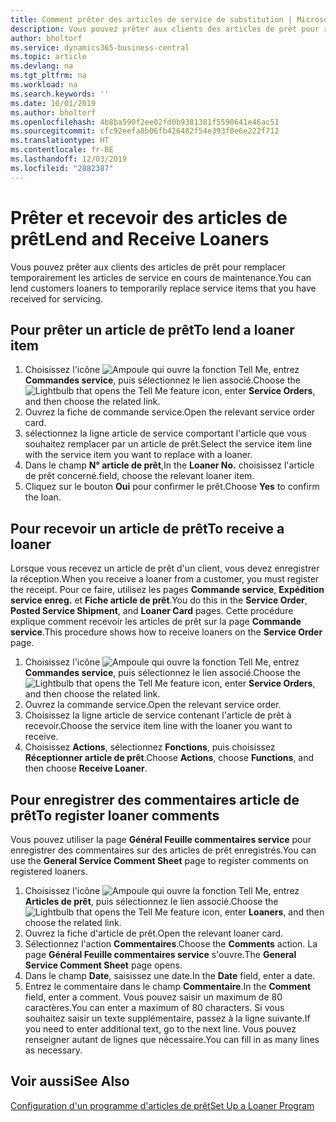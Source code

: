 ```yaml
---
title: Comment prêter des articles de service de substitution | Microsoft Docs
description: Vous pouvez prêter aux clients des articles de prêt pour remplacer temporairement les articles de service en cours de maintenance.
author: bholtorf
ms.service: dynamics365-business-central
ms.topic: article
ms.devlang: na
ms.tgt_pltfrm: na
ms.workload: na
ms.search.keywords: ''
ms.date: 10/01/2019
ms.author: bholtorf
ms.openlocfilehash: 4b8ba590f2ee02fd0b9381381f5590641e46ac51
ms.sourcegitcommit: cfc92eefa8b06fb426482f54e393f0e6e222f712
ms.translationtype: HT
ms.contentlocale: fr-BE
ms.lasthandoff: 12/03/2019
ms.locfileid: "2882387"
---
```

# <a name="lend-and-receive-loaners"></a><span data-ttu-id="f3f49-103">Prêter et recevoir des articles de prêt</span><span class="sxs-lookup"><span data-stu-id="f3f49-103">Lend and Receive Loaners</span></span>
<span data-ttu-id="f3f49-104">Vous pouvez prêter aux clients des articles de prêt pour remplacer temporairement les articles de service en cours de maintenance.</span><span class="sxs-lookup"><span data-stu-id="f3f49-104">You can lend customers loaners to temporarily replace service items that you have received for servicing.</span></span>  
  
## <a name="to-lend-a-loaner-item"></a><span data-ttu-id="f3f49-105">Pour prêter un article de prêt</span><span class="sxs-lookup"><span data-stu-id="f3f49-105">To lend a loaner item</span></span>    
1. <span data-ttu-id="f3f49-106">Choisissez l'icône ![Ampoule qui ouvre la fonction Tell Me](media/ui-search/search_small.png "Dites-moi ce que vous voulez faire"), entrez **Commandes service**, puis sélectionnez le lien associé.</span><span class="sxs-lookup"><span data-stu-id="f3f49-106">Choose the ![Lightbulb that opens the Tell Me feature](media/ui-search/search_small.png "Tell me what you want to do") icon, enter **Service Orders**, and then choose the related link.</span></span>  
2. <span data-ttu-id="f3f49-107">Ouvrez la fiche de commande service.</span><span class="sxs-lookup"><span data-stu-id="f3f49-107">Open the relevant service order card.</span></span>  
3. <span data-ttu-id="f3f49-108">sélectionnez la ligne article de service comportant l'article que vous souhaitez remplacer par un article de prêt.</span><span class="sxs-lookup"><span data-stu-id="f3f49-108">Select the service item line with the service item you want to replace with a loaner.</span></span>  
4. <span data-ttu-id="f3f49-109">Dans le champ **N° article de prêt**,</span><span class="sxs-lookup"><span data-stu-id="f3f49-109">In the **Loaner No.**</span></span> <span data-ttu-id="f3f49-110">choisissez l'article de prêt concerné.</span><span class="sxs-lookup"><span data-stu-id="f3f49-110">field, choose the relevant loaner item.</span></span>  
5. <span data-ttu-id="f3f49-111">Cliquez sur le bouton **Oui** pour confirmer le prêt.</span><span class="sxs-lookup"><span data-stu-id="f3f49-111">Choose **Yes** to confirm the loan.</span></span>  

## <a name="to-receive-a-loaner"></a><span data-ttu-id="f3f49-112">Pour recevoir un article de prêt</span><span class="sxs-lookup"><span data-stu-id="f3f49-112">To receive a loaner</span></span>  
<span data-ttu-id="f3f49-113">Lorsque vous recevez un article de prêt d'un client, vous devez enregistrer la réception.</span><span class="sxs-lookup"><span data-stu-id="f3f49-113">When you receive a loaner from a customer, you must register the receipt.</span></span> <span data-ttu-id="f3f49-114">Pour ce faire, utilisez les pages **Commande service**, **Expédition service enreg.** et **Fiche article de prêt**.</span><span class="sxs-lookup"><span data-stu-id="f3f49-114">You do this in the **Service Order**, **Posted Service Shipment**, and **Loaner Card** pages.</span></span> <span data-ttu-id="f3f49-115">Cette procédure explique comment recevoir les articles de prêt sur la page **Commande service**.</span><span class="sxs-lookup"><span data-stu-id="f3f49-115">This procedure shows how to receive loaners on the **Service Order** page.</span></span>  
  
1. <span data-ttu-id="f3f49-116">Choisissez l'icône ![Ampoule qui ouvre la fonction Tell Me](media/ui-search/search_small.png "Dites-moi ce que vous voulez faire"), entrez **Commandes service**, puis sélectionnez le lien associé.</span><span class="sxs-lookup"><span data-stu-id="f3f49-116">Choose the ![Lightbulb that opens the Tell Me feature](media/ui-search/search_small.png "Tell me what you want to do") icon, enter **Service Orders**, and then choose the related link.</span></span>  
2. <span data-ttu-id="f3f49-117">Ouvrez la commande service.</span><span class="sxs-lookup"><span data-stu-id="f3f49-117">Open the relevant service order.</span></span>  
3. <span data-ttu-id="f3f49-118">Choisissez la ligne article de service contenant l'article de prêt à recevoir.</span><span class="sxs-lookup"><span data-stu-id="f3f49-118">Choose the service item line with the loaner you want to receive.</span></span>  
4. <span data-ttu-id="f3f49-119">Choisissez **Actions**, sélectionnez **Fonctions**, puis choisissez **Réceptionner article de prêt**.</span><span class="sxs-lookup"><span data-stu-id="f3f49-119">Choose **Actions**, choose **Functions**, and then choose **Receive Loaner**.</span></span>  

## <a name="to-register-loaner-comments"></a><span data-ttu-id="f3f49-120">Pour enregistrer des commentaires article de prêt</span><span class="sxs-lookup"><span data-stu-id="f3f49-120">To register loaner comments</span></span>  
<span data-ttu-id="f3f49-121">Vous pouvez utiliser la page **Général Feuille commentaires service** pour enregistrer des commentaires sur des articles de prêt enregistrés.</span><span class="sxs-lookup"><span data-stu-id="f3f49-121">You can use the **General Service Comment Sheet** page to register comments on registered loaners.</span></span>  
  
1. <span data-ttu-id="f3f49-122">Choisissez l'icône ![Ampoule qui ouvre la fonction Tell Me](media/ui-search/search_small.png "Dites-moi ce que vous voulez faire"), entrez **Articles de prêt**, puis sélectionnez le lien associé.</span><span class="sxs-lookup"><span data-stu-id="f3f49-122">Choose the ![Lightbulb that opens the Tell Me feature](media/ui-search/search_small.png "Tell me what you want to do") icon, enter **Loaners**, and then choose the related link.</span></span>  
2. <span data-ttu-id="f3f49-123">Ouvrez la fiche d'article de prêt.</span><span class="sxs-lookup"><span data-stu-id="f3f49-123">Open the relevant loaner card.</span></span>  
3. <span data-ttu-id="f3f49-124">Sélectionnez l'action **Commentaires**.</span><span class="sxs-lookup"><span data-stu-id="f3f49-124">Choose the **Comments** action.</span></span> <span data-ttu-id="f3f49-125">La page **Général Feuille commentaires service** s'ouvre.</span><span class="sxs-lookup"><span data-stu-id="f3f49-125">The **General Service Comment Sheet** page opens.</span></span>  
4. <span data-ttu-id="f3f49-126">Dans le champ **Date**, saisissez une date.</span><span class="sxs-lookup"><span data-stu-id="f3f49-126">In the **Date** field, enter a date.</span></span>  
5. <span data-ttu-id="f3f49-127">Entrez le commentaire dans le champ **Commentaire**.</span><span class="sxs-lookup"><span data-stu-id="f3f49-127">In the **Comment** field, enter a comment.</span></span> <span data-ttu-id="f3f49-128">Vous pouvez saisir un maximum de 80 caractères.</span><span class="sxs-lookup"><span data-stu-id="f3f49-128">You can enter a maximum of 80 characters.</span></span> <span data-ttu-id="f3f49-129">Si vous souhaitez saisir un texte supplémentaire, passez à la ligne suivante.</span><span class="sxs-lookup"><span data-stu-id="f3f49-129">If you need to enter additional text, go to the next line.</span></span> <span data-ttu-id="f3f49-130">Vous pouvez renseigner autant de lignes que nécessaire.</span><span class="sxs-lookup"><span data-stu-id="f3f49-130">You can fill in as many lines as necessary.</span></span>  
  
## <a name="see-also"></a><span data-ttu-id="f3f49-131">Voir aussi</span><span class="sxs-lookup"><span data-stu-id="f3f49-131">See Also</span></span>  
[<span data-ttu-id="f3f49-132">Configuration d'un programme d'articles de prêt</span><span class="sxs-lookup"><span data-stu-id="f3f49-132">Set Up a Loaner Program</span></span>](service-how-setup-loaner-program.md)   
